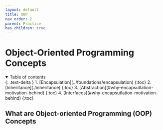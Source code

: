 ```yaml
---
layout: default
title: OOP
nav_order: 2
parent: Practice
has_children: true
---
```


# Object-Oriented Programming Concepts

<details open markdown="block">
  <summary>
    Table of contents
  </summary>
  {: .text-delta }
1. [Encapsulation](../foundations/encapsulation)
   {:toc}
2. [Inheritance](./inheritance)
   {:toc}
3. [Abstraction](#why-encapsutlation-motivation-behind)
   {:toc}
4. [Interfaces](#why-encapsutlation-motivation-behind)
   {:toc}
</details>

## What are Object-oriented Programming (OOP) Concepts

